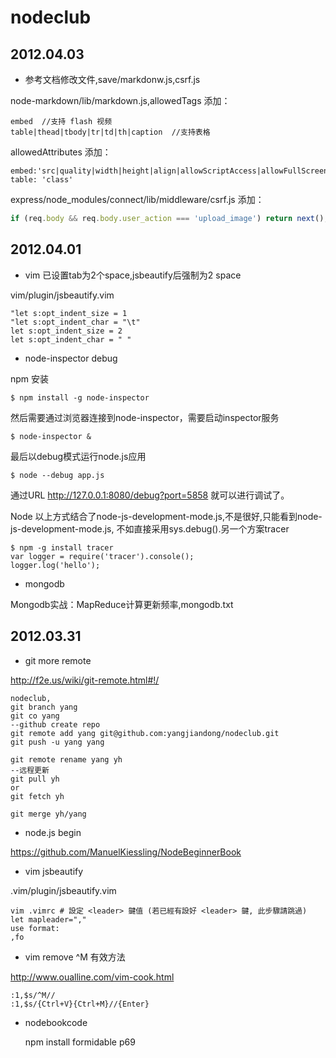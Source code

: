 # nodeclub

## 2012.04.03

* 参考文档修改文件,save/markdonw.js,csrf.js

node-markdown/lib/markdown.js,allowedTags 添加：

```
embed  //支持 flash 视频
table|thead|tbody|tr|td|th|caption  //支持表格
```

allowedAttributes 添加：

```
embed:'src|quality|width|height|align|allowScriptAccess|allowFullScreen|mode|type'
table: 'class'
```

express/node_modules/connect/lib/middleware/csrf.js 添加：

```javascript
if (req.body && req.body.user_action === 'upload_image') return next();
```

## 2012.04.01

* vim 已设置tab为2个space,jsbeautify后强制为2 space

vim/plugin/jsbeautify.vim

    "let s:opt_indent_size = 1
    "let s:opt_indent_char = "\t"
    let s:opt_indent_size = 2
    let s:opt_indent_char = " "

* node-inspector debug

npm 安装

```
$ npm install -g node-inspector
```

然后需要通过浏览器连接到node-inspector，需要启动inspector服务

```
$ node-inspector &
```

最后以debug模式运行node.js应用

```
$ node --debug app.js
```

通过URL http://127.0.0.1:8080/debug?port=5858 就可以进行调试了。

Node 以上方式结合了node-js-development-mode.js,不是很好,只能看到node-js-development-mode.js,
不如直接采用sys.debug().另一个方案tracer

```
$ npm -g install tracer
var logger = require('tracer').console();
logger.log('hello');
```

* mongodb

Mongodb实战：MapReduce计算更新频率,mongodb.txt


## 2012.03.31

* git more remote

http://f2e.us/wiki/git-remote.html#!/

    nodeclub,
    git branch yang
    git co yang
    --github create repo
    git remote add yang git@github.com:yangjiandong/nodeclub.git
    git push -u yang yang

    git remote rename yang yh
    --远程更新
    git pull yh
    or
    git fetch yh

    git merge yh/yang

* node.js begin

https://github.com/ManuelKiessling/NodeBeginnerBook

* vim jsbeautify

.vim/plugin/jsbeautify.vim

    vim .vimrc # 設定 <leader> 鍵值 (若已經有設好 <leader> 鍵, 此步驟請跳過)
    let mapleader=","
    use format:
    ,fo

* vim remove ^M 有效方法

http://www.oualline.com/vim-cook.html

    :1,$s/^M//
    :1,$s/{Ctrl+V}{Ctrl+M}//{Enter}

* nodebookcode

    npm install formidable
    p69


